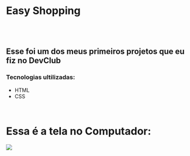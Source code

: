 <h1>Easy Shopping</h1>
<br>
<br>
<h2>Esse foi um dos meus primeiros projetos que eu fiz no DevClub</h2>

<h3>Tecnologias ultilizadas:</h3>
                              
 - HTML
 - CSS
<br>

<h1>Essa é a tela no Computador:</h1>

<img src="https://github.com/ErianVT/easy-shopping/blob/master/img/girl.png?raw=true"/>
